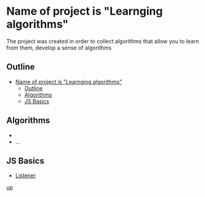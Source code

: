 <a id="up"></a>

# Name of project is "Learnging algorithms"
The project was created in order to collect algorithms that allow you to learn from them, develop a sense of algorithms

## Outline
- [Name of project is "Learnging algorithms"](#name-of-project-is-learnging-algorithms)
  - [Outline](#outline)
  - [Algorithms](#algorithms)
  - [JS Basics](#js-basics)


## Algorithms
- []()
- ...

## JS Basics
- [Listener](https://github.com/Dimaggio-IT/algorithms/blob/master/listener.js)

[up](#up)
